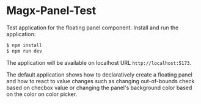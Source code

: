 # Magx-Panel-Test

Test application for the floating panel component. Install and run the application:

```bash
$ npm install
$ npm run dev
```

The application will be available on localhost URL ```http://localhost:5173```.

The default application shows how to declaratively create a floating panel and how to react to value changes such as changing out-of-bounds check based on checbox value or changing the panel's background color based on the color on color picker.



